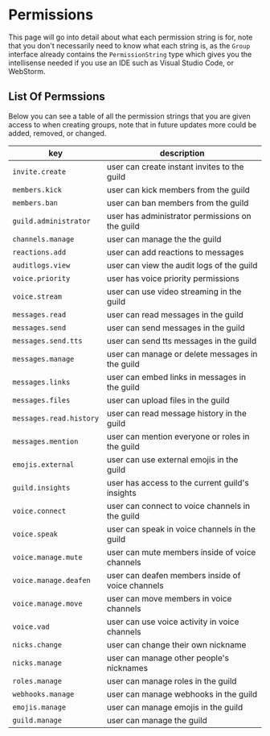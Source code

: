 # Permissions

This page will go into detail about what each permission string is for,
note that you don't necessarily need to know what each string is, as the `Group` interface
already contains the `PermissionString` type which gives you the intellisense needed if you
use an IDE such as Visual Studio Code, or WebStorm.

## List Of Permssions

Below you can see a table of all the permission strings that you are given access to
when creating groups, note that in future updates more could be added, removed, or changed.

key | description
----|------------
`invite.create` | user can create instant invites to the guild
`members.kick` | user can kick members from the guild
`members.ban` | user can ban members from the guild
`guild.administrator` | user has administrator permissions on the guild
`channels.manage` | user can manage the the guild
`reactions.add` | user can add reactions to messages
`auditlogs.view` | user can view the audit logs of the guild
`voice.priority` | user has voice priority permissions
`voice.stream` | user can use video streaming in the guild
`messages.read` | user can read messages in the guild
`messages.send` | user can send messages in the guild
`messages.send.tts` | user can send tts messages in the guild
`messages.manage` | user can manage or delete messages in the guild
`messages.links` | user can embed links in messages in the guild
`messages.files` | user can upload files in the guild
`messages.read.history` | user can read message history in the guild
`messages.mention` | user can mention everyone or roles in the guild
`emojis.external` | user can use external emojis in the guild
`guild.insights` | user has access to the current guild's insights
`voice.connect` | user can connect to voice channels in the guild
`voice.speak` | user can speak in voice channels in the guild
`voice.manage.mute` | user can mute members inside of voice channels
`voice.manage.deafen` | user can deafen members inside of voice channels
`voice.manage.move` | user can move members in voice channels
`voice.vad` | user can use voice activity in voice channels
`nicks.change` | user can change their own nickname
`nicks.manage` | user can manage other people's nicknames
`roles.manage` | user can manage roles in the guild
`webhooks.manage` | user can manage webhooks in the guild
`emojis.manage` | user can manage emojis in the guild
`guild.manage` | user can manage the guild
